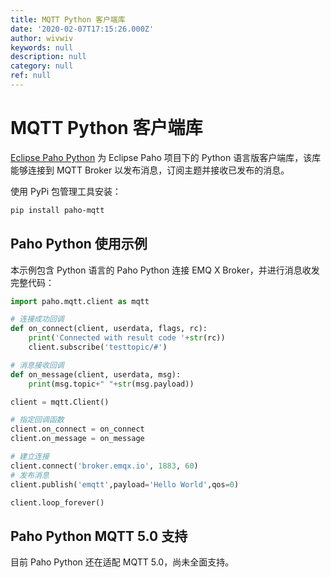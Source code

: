 ```yaml
---
title: MQTT Python 客户端库
date: '2020-02-07T17:15:26.000Z'
author: wivwiv
keywords: null
description: null
category: null
ref: null
---
```


# MQTT Python 客户端库

[Eclipse Paho Python](https://github.com/eclipse/paho.mqtt.python) 为 Eclipse Paho 项目下的 Python 语言版客户端库，该库能够连接到 MQTT Broker 以发布消息，订阅主题并接收已发布的消息。

使用 PyPi 包管理工具安装：

```bash
pip install paho-mqtt
```

## Paho Python 使用示例

本示例包含 Python 语言的 Paho Python 连接 EMQ X Broker，并进行消息收发完整代码：

```python
import paho.mqtt.client as mqtt

# 连接成功回调
def on_connect(client, userdata, flags, rc):
    print('Connected with result code '+str(rc))
    client.subscribe('testtopic/#')

# 消息接收回调
def on_message(client, userdata, msg):
    print(msg.topic+" "+str(msg.payload))

client = mqtt.Client()

# 指定回调函数
client.on_connect = on_connect
client.on_message = on_message

# 建立连接
client.connect('broker.emqx.io', 1883, 60)
# 发布消息
client.publish('emqtt',payload='Hello World',qos=0)

client.loop_forever()
```

## Paho Python MQTT 5.0 支持

目前 Paho Python 还在适配 MQTT 5.0，尚未全面支持。

